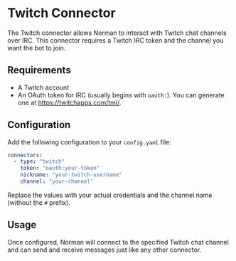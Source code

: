 # Twitch Connector

The Twitch connector allows Norman to interact with Twitch chat channels over IRC.
This connector requires a Twitch IRC token and the channel you want the bot to
join.

## Requirements

- A Twitch account
- An OAuth token for IRC (usually begins with `oauth:`). You can generate one at
  <https://twitchapps.com/tmi/>.

## Configuration

Add the following configuration to your `config.yaml` file:

```yaml
connectors:
  - type: "twitch"
    token: "oauth:your-token"
    nickname: "your-twitch-username"
    channel: "your-channel"
```

Replace the values with your actual credentials and the channel name (without the
`#` prefix).

## Usage

Once configured, Norman will connect to the specified Twitch chat channel and can
send and receive messages just like any other connector.
